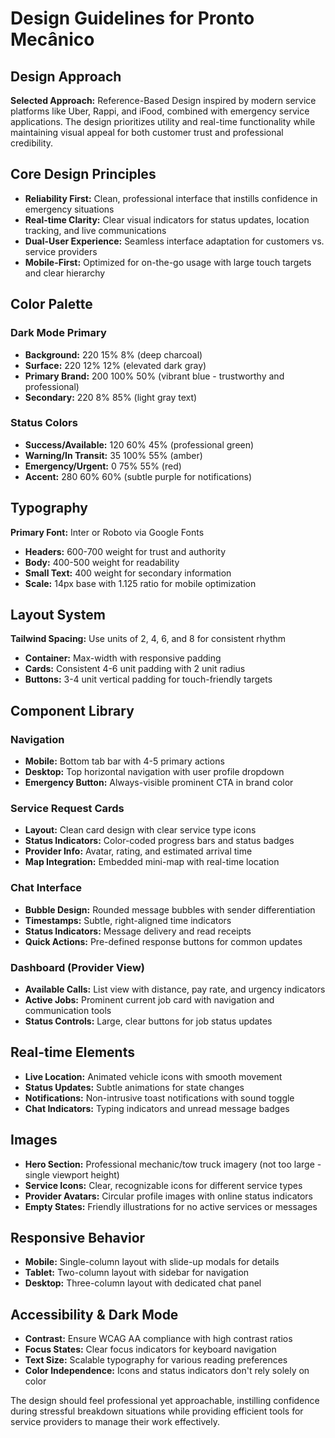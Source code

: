 # Design Guidelines for Pronto Mecânico

## Design Approach
**Selected Approach:** Reference-Based Design inspired by modern service platforms like Uber, Rappi, and iFood, combined with emergency service applications. The design prioritizes utility and real-time functionality while maintaining visual appeal for both customer trust and professional credibility.

## Core Design Principles
- **Reliability First:** Clean, professional interface that instills confidence in emergency situations
- **Real-time Clarity:** Clear visual indicators for status updates, location tracking, and live communications
- **Dual-User Experience:** Seamless interface adaptation for customers vs. service providers
- **Mobile-First:** Optimized for on-the-go usage with large touch targets and clear hierarchy

## Color Palette

### Dark Mode Primary
- **Background:** 220 15% 8% (deep charcoal)
- **Surface:** 220 12% 12% (elevated dark gray)
- **Primary Brand:** 200 100% 50% (vibrant blue - trustworthy and professional)
- **Secondary:** 220 8% 85% (light gray text)

### Status Colors
- **Success/Available:** 120 60% 45% (professional green)
- **Warning/In Transit:** 35 100% 55% (amber)
- **Emergency/Urgent:** 0 75% 55% (red)
- **Accent:** 280 60% 60% (subtle purple for notifications)

## Typography
**Primary Font:** Inter or Roboto via Google Fonts
- **Headers:** 600-700 weight for trust and authority
- **Body:** 400-500 weight for readability
- **Small Text:** 400 weight for secondary information
- **Scale:** 14px base with 1.125 ratio for mobile optimization

## Layout System
**Tailwind Spacing:** Use units of 2, 4, 6, and 8 for consistent rhythm
- **Container:** Max-width with responsive padding
- **Cards:** Consistent 4-6 unit padding with 2 unit radius
- **Buttons:** 3-4 unit vertical padding for touch-friendly targets

## Component Library

### Navigation
- **Mobile:** Bottom tab bar with 4-5 primary actions
- **Desktop:** Top horizontal navigation with user profile dropdown
- **Emergency Button:** Always-visible prominent CTA in brand color

### Service Request Cards
- **Layout:** Clean card design with clear service type icons
- **Status Indicators:** Color-coded progress bars and status badges
- **Provider Info:** Avatar, rating, and estimated arrival time
- **Map Integration:** Embedded mini-map with real-time location

### Chat Interface
- **Bubble Design:** Rounded message bubbles with sender differentiation
- **Timestamps:** Subtle, right-aligned time indicators
- **Status Indicators:** Message delivery and read receipts
- **Quick Actions:** Pre-defined response buttons for common updates

### Dashboard (Provider View)
- **Available Calls:** List view with distance, pay rate, and urgency indicators
- **Active Jobs:** Prominent current job card with navigation and communication tools
- **Status Controls:** Large, clear buttons for job status updates

## Real-time Elements
- **Live Location:** Animated vehicle icons with smooth movement
- **Status Updates:** Subtle animations for state changes
- **Notifications:** Non-intrusive toast notifications with sound toggle
- **Chat Indicators:** Typing indicators and unread message badges

## Images
- **Hero Section:** Professional mechanic/tow truck imagery (not too large - single viewport height)
- **Service Icons:** Clear, recognizable icons for different service types
- **Provider Avatars:** Circular profile images with online status indicators
- **Empty States:** Friendly illustrations for no active services or messages

## Responsive Behavior
- **Mobile:** Single-column layout with slide-up modals for details
- **Tablet:** Two-column layout with sidebar for navigation
- **Desktop:** Three-column layout with dedicated chat panel

## Accessibility & Dark Mode
- **Contrast:** Ensure WCAG AA compliance with high contrast ratios
- **Focus States:** Clear focus indicators for keyboard navigation
- **Text Size:** Scalable typography for various reading preferences
- **Color Independence:** Icons and status indicators don't rely solely on color

The design should feel professional yet approachable, instilling confidence during stressful breakdown situations while providing efficient tools for service providers to manage their work effectively.